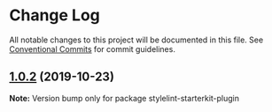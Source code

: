 # Change Log

All notable changes to this project will be documented in this file.
See [Conventional Commits](https://conventionalcommits.org) for commit guidelines.

## [1.0.2](https://github.com/tyankatsu0105/stylelint-starterkit-plugin/compare/v1.0.1...v1.0.2) (2019-10-23)

**Note:** Version bump only for package stylelint-starterkit-plugin
